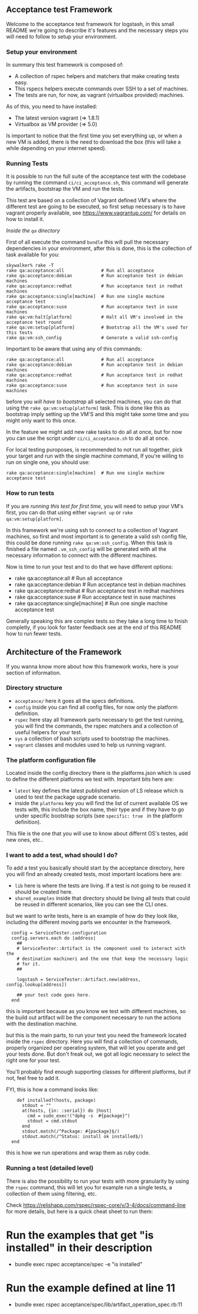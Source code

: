 ## Acceptance test Framework

Welcome to the acceptance test framework for logstash, in this small
README we're going to describe it's features and the necessary steps you will need to
follow to setup your environment.

### Setup your environment

In summary this test framework is composed of:

* A collection of rspec helpers and matchers that make creating tests
  easy.
* This rspecs helpers execute commands over SSH to a set of machines.
* The tests are run, for now, as vagrant (virtualbox provided) machines.

As of this, you need to have installed:

* The latest version vagrant (=> 1.8.1)
* Virtualbox as VM provider (=> 5.0)

Is important to notice that the first time you set everything up, or when a
new VM is added, there is the need to download the box (this will
take a while depending on your internet speed).

### Running Tests

It is possible to run the full suite of the acceptance test with the codebase by 
running the command `ci/ci_acceptance.sh`, this command will generate the artifacts, bootstrap
the VM and run the tests.

This test are based on a collection of Vagrant defined VM's where the
different test are going to be executed, so first setup necessary is to
have vagrant properly available, see https://www.vagrantup.com/ for
details on how to install it.

_Inside the `qa` directory_

First of all execute the command `bundle` this will pull the necessary
dependencies in your environment, after this is done, this is the collection of task available for you:

```
skywalker% rake -T
rake qa:acceptance:all              # Run all acceptance
rake qa:acceptance:debian           # Run acceptance test in debian machines
rake qa:acceptance:redhat           # Run acceptance test in redhat machines
rake qa:acceptance:single[machine]  # Run one single machine acceptance test
rake qa:acceptance:suse             # Run acceptance test in suse machines
rake qa:vm:halt[platform]           # Halt all VM's involved in the acceptance test round
rake qa:vm:setup[platform]          # Bootstrap all the VM's used for this tests
rake qa:vm:ssh_config               # Generate a valid ssh-config
```

Important to be aware that using any of this commands:

```
rake qa:acceptance:all              # Run all acceptance
rake qa:acceptance:debian           # Run acceptance test in debian machines
rake qa:acceptance:redhat           # Run acceptance test in redhat machines
rake qa:acceptance:suse             # Run acceptance test in suse machines
```

before you *will have to bootstrap* all selected machines, you can do
that using the `rake qa:vm:setup[platform]` task. This is done like this
as bootstrap imply setting up the VM'S and this might take some time and
you might only want to this once.

In the feature we might add new rake tasks to do all at once, but for now you can use the script under
`ci/ci_acceptance.sh` to do all at once.

For local testing puroposes, is recommended to not run all together, pick your target and run with the single machine command, If you're willing to run on single one, you should use:

```
rake qa:acceptance:single[machine]  # Run one single machine acceptance test
```

### How to run tests

If you are *running this test for first time*, you will need to setup
your VM's first, you can do that using either `vagrant up` or `rake qa:vm:setup[platform]`. 

In this framework we're using ssh to connect to a collection of Vagrant
machines, so first and most important is to generate a valid ssh config
file, this could be done running `rake qa:vm:ssh_config`. When this task
is finished a file named `.vm_ssh_config` will be generated with all the
necessary information to connect with the different machines.

Now is time to run your test and to do that we have different options:

* rake qa:acceptance:all              # Run all acceptance
* rake qa:acceptance:debian           # Run acceptance test in debian machines
* rake qa:acceptance:redhat           # Run acceptance test in redhat machines
* rake qa:acceptance:suse             # Run acceptance test in suse machines
* rake qa:acceptance:single[machine]  # Run one single machine acceptance test

Generally speaking this are complex tests so they take a long time to
finish completly, if you look for faster feedback see at the end of this
README how to run fewer tests.

## Architecture of the Framework

If you wanna know more about how this framework works, here is your
section of information.

### Directory structure

* ```acceptance/``` here it goes all the specs definitions.
* ```config```  inside you can find all config files, for now only the
  platform definition.
* ```rspec``` here stay all framework parts necessary to get the test
  running, you will find the commands, the rspec matchers and a
collection of useful helpers for your test.
* ```sys``` a collection of bash scripts used to bootstrap the machines.
* ```vagrant``` classes and modules used to help us running vagrant.

### The platform configuration file

Located inside the config directory there is the platforms.json which is used to define the different platforms we test with.
Important bits here are:

* `latest` key defines the latest published version of LS release which is used to test the package upgrade scenario.
* inside the `platforms` key you will find the list of current available
  OS we tests with, this include the box name, their type and if they
have to go under specific bootstrap scripts (see ```specific: true ```
in the platform definition).

This file is the one that you will use to know about differnt OS's
testes, add new ones, etc..

### I want to add a test, whad should I do?

To add a test you basically should start by the acceptance directory,
here you will find an already created tests, most important locations
here are:

* ```lib``` here is where the tests are living. If a test is not going
  to be reused it should be created here.
* ```shared_examples``` inside that directory should be living all tests
  that could be reused in different scenarios, like you can see the CLI
ones.

but we want to write tests, here is an example of how do they look like,
including the different moving parts we encounter in the framework.


```
  config = ServiceTester.configuration
  config.servers.each do |address|
    ##
    # ServiceTester::Artifact is the component used to interact with the
    # destination machineri and the one that keep the necessary logic
    # for it.
    ##

    logstash = ServiceTester::Artifact.new(address, config.lookup[address])

    ## your test code goes here.
  end
```

this is important because as you know we test with different machines,
so the build out artifact will be the component necessary to run the
actions with the destination machine.

but this is the main parts, to run your test you need the framework
located inside the ```rspec``` directory. Here you will find a
collection of commands, properly organized per operating system, that
will let you operate and get your tests done. But don't freak out, we
got all logic necessary to select the right one for your test.

You'll probably find enough supporting classes for different platforms, but if not, feel free to add it.

FYI, this is how a command looks like:

```
    def installed?(hosts, package)
      stdout = ""
      at(hosts, {in: :serial}) do |host|
        cmd = sudo_exec!("dpkg -s  #{package}")
        stdout = cmd.stdout
      end
      stdout.match(/^Package: #{package}$/)
      stdout.match(/^Status: install ok installed$/)
  end
  ```
this is how we run operations and wrap them as ruby code.

### Running a test (detailed level)

There is also the possibility to run your tests with more granularity by
using the `rspec` command, this will let you for example run a single
tests, a collection of them using filtering, etc.

Check https://relishapp.com/rspec/rspec-core/v/3-4/docs/command-line for more details, but here is a quick cheat sheet to run them:

# Run the examples that get "is installed" in their description

*  bundle exec rspec acceptance/spec -e "is installed" 

# Run the example defined at line 11

*  bundle exec rspec acceptance/spec/lib/artifact_operation_spec.rb:11
